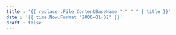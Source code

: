```yaml
---
title : '{{ replace .File.ContentBaseName "-" " " | title }}'
date : '{{ time.Now.Format "2006-01-02" }}'
draft : false
---
```


